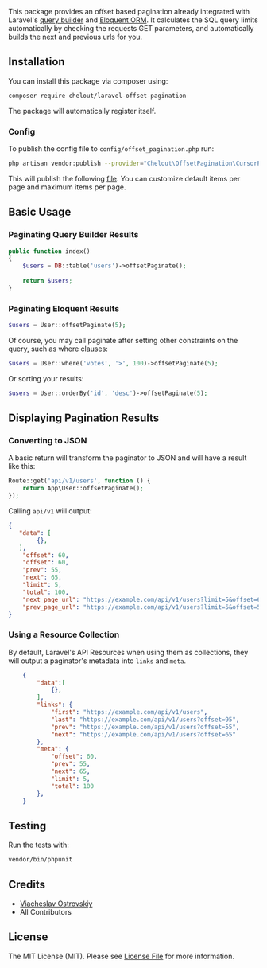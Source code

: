 This package provides an offset based pagination already integrated with Laravel's [query builder](https://laravel.com/docs/master/queries) and [Eloquent ORM](https://laravel.com/docs/master/eloquent).
It calculates the SQL query limits automatically by checking the requests GET parameters, and automatically builds the next and previous urls for you.

## Installation

You can install this package via composer using:

```bash
composer require chelout/laravel-offset-pagination
```

The package will automatically register itself.

### Config

To publish the config file to `config/offset_pagination.php` run:

````bash
php artisan vendor:publish --provider="Chelout\OffsetPagination\CursorPaginationServiceProvider" --tag="config"
````

This will publish the following [file](config/offset_pagination.php). 
You can customize default items per page and maximum items per page. 

## Basic Usage

### Paginating Query Builder Results
    
````php
public function index()
{
    $users = DB::table('users')->offsetPaginate();
    
    return $users;
}
````

### Paginating Eloquent Results

````php
$users = User::offsetPaginate(5);
````

Of course, you may call paginate after setting other constraints on the query, such as where clauses:

````php
$users = User::where('votes', '>', 100)->offsetPaginate(5);
````

Or sorting your results:

````php
$users = User::orderBy('id', 'desc')->offsetPaginate(5);
````
## Displaying Pagination Results

### Converting to JSON

A basic return will transform the paginator to JSON and will have a result like this:

````php
Route::get('api/v1/users', function () {
    return App\User::offsetPaginate();
});
````

Calling `api/v1` will output:

````json
{
   "data": [
        {}, 
   ],
    "offset": 60,
    "offset": 60,
    "prev": 55,
    "next": 65,
    "limit": 5,
    "total": 100,
    "next_page_url": "https://example.com/api/v1/users?limit=5&offset=65",
    "prev_page_url": "https://example.com/api/v1/users?limit=5&offset=55"
}
````

### Using a Resource Collection

By default, Laravel's API Resources when using them as collections, they will output a paginator's metadata
into `links` and `meta`.

````json
    {
        "data":[
            {}, 
        ],
        "links": {
            "first": "https://example.com/api/v1/users",
            "last": "https://example.com/api/v1/users?offset=95",
            "prev": "https://example.com/api/v1/users?offset=55",
            "next": "https://example.com/api/v1/users?offset=65"
        },
        "meta": {
            "offset": 60,
            "prev": 55,
            "next": 65,
            "limit": 5,
            "total": 100
        },
    }
````

## Testing

Run the tests with:
```bash
vendor/bin/phpunit
```

## Credits

- [Viacheslav Ostrovskiy](https://github.com/chelout)
- All Contributors

## License

The MIT License (MIT). Please see [License File](LICENSE.md) for more information.